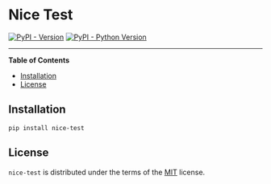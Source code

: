 # Nice Test

[![PyPI - Version](https://img.shields.io/pypi/v/nice-test.svg)](https://pypi.org/project/nice-test)
[![PyPI - Python Version](https://img.shields.io/pypi/pyversions/nice-test.svg)](https://pypi.org/project/nice-test)

-----

**Table of Contents**

- [Installation](#installation)
- [License](#license)

## Installation

```console
pip install nice-test
```

## License

`nice-test` is distributed under the terms of the [MIT](https://spdx.org/licenses/MIT.html) license.
